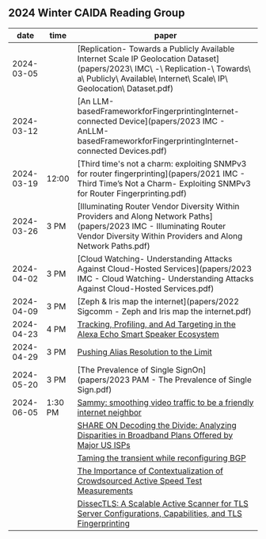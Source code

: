 ## 2024 Winter CAIDA Reading Group 

| date | time| paper | 
|------|----|---|
| 2024-03-05 | | [Replication- Towards a Publicly Available Internet Scale IP Geolocation Dataset](papers/2023\ IMC\ -\ Replication-\ Towards\ a\ Publicly\ Available\ Internet\ Scale\ IP\ Geolocation\ Dataset.pdf)
| 2024-03-12 | | [An LLM-basedFrameworkforFingerprintingInternet-connected Device](papers/2023 IMC - AnLLM-basedFrameworkforFingerprintingInternet-connected Devices.pdf) |
| 2024-03-19 | 12:00 | [Third time's not a charm: exploiting SNMPv3 for router fingerprinting](papers/2021 IMC - Third Time’s Not a Charm- Exploiting SNMPv3 for Router Fingerprinting.pdf) | 
|  2024-03-26 | 3 PM | [Illuminating Router Vendor Diversity Within Providers and Along Network Paths](papers/2023 IMC - Illuminating Router Vendor Diversity Within Providers and Along Network Paths.pdf) | 
| 2024-04-02 | 3 PM    | [Cloud Watching- Understanding Attacks Against Cloud-Hosted Services](papers/2023 IMC - Cloud Watching- Understanding Attacks Against Cloud-Hosted Services.pdf) | 
| 2024-04-09 | 3 PM | [Zeph & Iris map the internet](papers/2022 Sigcomm - Zeph and Iris map the internet.pdf) | 
| 2024-04-23 | 4 PM | [Tracking, Profiling, and Ad Targeting in the Alexa Echo Smart Speaker Ecosystem](https://dl.acm.org/doi/10.1145/3618257.3624803)   |
| 2024-04-29 | 3 PM | [Pushing Alias Resolution to the Limit](https://dl.acm.org/doi/pdf/10.1145/3618257.3624840)   |
| 2024-05-20 | 3 PM | [The Prevalence of Single SignOn](papers/2023 PAM - The Prevalence of Single Sign.pdf) | 
| 2024-06-05 | 1:30 PM | [Sammy: smoothing video traffic to be a friendly internet neighbor](https://dl.acm.org/doi/10.1145/3603269.3604839) | 
| | | [ SHARE ON Decoding the Divide: Analyzing Disparities in Broadband Plans Offered by Major US ISPs](https://dl.acm.org/doi/10.1145/3603269.3604831) |
| | | [Taming the transient while reconfiguring BGP](https://dl.acm.org/doi/10.1145/3603269.3604855) |
| | | [The Importance of Contextualization of Crowdsourced Active Speed Test Measurements](https://sites.cs.ucsb.edu/~arpitgupta/pdfs/speedtest.pdf) |
| |  | [DissecTLS: A Scalable Active Scanner for TLS Server Configurations, Capabilities, and TLS Fingerprinting](https://link.springer.com/content/pdf/10.1007/978-3-031-28486-1_6.pdf)   |
